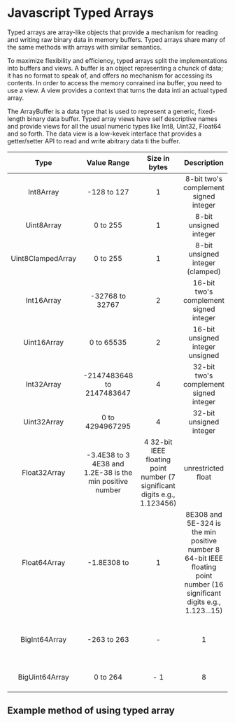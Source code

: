 # Javascript Typed Arrays

Typed arrays are array-like objects that provide a mechanism for reading and writing raw binary data in memory buffers. Typed arrays share many of the same methods with arrays with similar semantics. 

To maximize flexibility and efficiency, typed arrays split the implementations into buffers and views. A buffer is an object representing a chunck of data; it has no format to speak of, and offers no mechanism for accessing its contents. In order to access the memory conrained ina buffer, you need to use a view. A view provides a context that turns the data inti an actual typed array.

The ArrayBuffer is a data type that is used to represent a generic, fixed-length binary data buffer. Typed array views have self descriptive names and provide views for all the usual numeric types like Int8, Uint32, Float64 and so forth. The data view is a low-kevek interface that provides a getter/setter API to read and write abitrary data ti the buffer.

| Type | Value Range | Size in bytes |Description |	Web IDL type | Equivalent C type |
| :---: | :---: | :---: | :---: | :---: | :---: |
| Int8Array	| -128 to 127 | 1 | 8-bit two's complement signed integer | byte | int8_t |
| Uint8Array | 0 to 255 | 1 | 8-bit unsigned integer | octet | uint8_t |
| Uint8ClampedArray | 0 to 255 | 1 | 8-bit unsigned integer (clamped) | octet | uint8_t |
| Int16Array | -32768 to 32767 | 2 | 16-bit two's complement signed integer | short | int16_t |
| Uint16Array | 0 to 65535 | 2 | 16-bit unsigned integer	unsigned | short | uint16_t |
| Int32Array | -2147483648 to 2147483647 | 4 | 32-bit two's complement signed integer | long | int32_t |
| Uint32Array | 0 to 4294967295 | 4 | 32-bit unsigned integer | unsigned long | uint32_t |
| Float32Array | -3.4E38 to 3 4E38 and 1.2E-38 is the min positive number |	4	32-bit IEEE floating point number (7 significant digits e.g., 1.123456) |unrestricted float | float |
| Float64Array | -1.8E308 to | 1 | 8E308 and 5E-324 is the min positive number	8	64-bit IEEE floating point number (16 significant digits e.g., 1.123...15) |unrestricted double | double |
| BigInt64Array | -263 to 263 | - | 1 | 8 |64-bit two's complement signed integer | bigint	| int64_t (signed long long) |
| BigUint64Array | 	0 to 264 |  - 1 | 8 |	64-bit unsigned integer | bigint | uint64_t (unsigned long long) |

## Example method of using typed array
```javascript
```